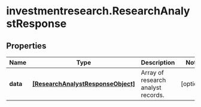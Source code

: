 # investmentresearch.ResearchAnalystResponse

## Properties

Name | Type | Description | Notes
------------ | ------------- | ------------- | -------------
**data** | [**[ResearchAnalystResponseObject]**](ResearchAnalystResponseObject.md) | Array of research analyst records. | [optional] 


